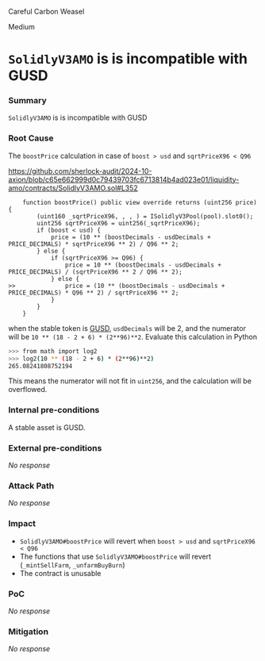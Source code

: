 Careful Carbon Weasel

Medium

# `SolidlyV3AMO` is is incompatible with GUSD

### Summary

`SolidlyV3AMO` is is incompatible with GUSD

### Root Cause

The `boostPrice` calculation in case of `boost > usd` and `sqrtPriceX96 < Q96`

https://github.com/sherlock-audit/2024-10-axion/blob/c65e662999d0c79439703fc6713814b4ad023e01/liquidity-amo/contracts/SolidlyV3AMO.sol#L352

```solidity
    function boostPrice() public view override returns (uint256 price) {
        (uint160 _sqrtPriceX96, , , ) = ISolidlyV3Pool(pool).slot0();
        uint256 sqrtPriceX96 = uint256(_sqrtPriceX96);
        if (boost < usd) {
            price = (10 ** (boostDecimals - usdDecimals + PRICE_DECIMALS) * sqrtPriceX96 ** 2) / Q96 ** 2;
        } else {
            if (sqrtPriceX96 >= Q96) {
                price = 10 ** (boostDecimals - usdDecimals + PRICE_DECIMALS) / (sqrtPriceX96 ** 2 / Q96 ** 2);
            } else {
>>              price = (10 ** (boostDecimals - usdDecimals + PRICE_DECIMALS) * Q96 ** 2) / sqrtPriceX96 ** 2;
            }
        }
    }
```

when the stable token is [GUSD](https://etherscan.io/token/0x056fd409e1d7a124bd7017459dfea2f387b6d5cd), `usdDecimals` will be 2, and the numerator will be `10 ** (18 - 2 + 6) * (2**96)**2`. Evaluate this calculation in Python

```bash
>>> from math import log2
>>> log2(10 ** (18 - 2 + 6) * (2**96)**2)
265.08241808752194
```

This means the numerator will not fit in `uint256`, and the calculation will be overflowed.

### Internal pre-conditions

A stable asset is GUSD.

### External pre-conditions

_No response_

### Attack Path

_No response_

### Impact

- `SolidlyV3AMO#boostPrice` will revert when `boost > usd` and `sqrtPriceX96 < Q96`
- The functions that use `SolidlyV3AMO#boostPrice` will revert (`_mintSellFarm`, `_unfarmBuyBurn`)
- The contract is unusable

### PoC

_No response_

### Mitigation

_No response_